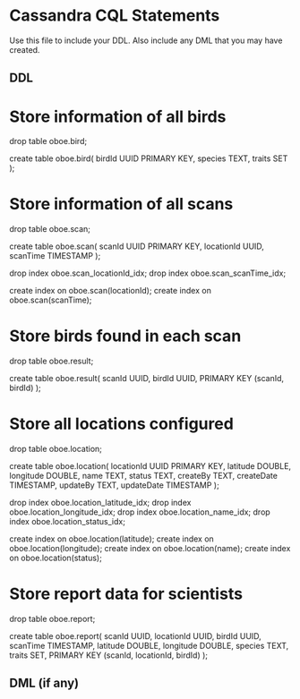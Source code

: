 # Cassandra CQL Statements

Use this file to include your DDL.  Also include any DML that you may have created.


## DDL

# Store information of all birds
drop table oboe.bird;

create table oboe.bird(
	birdId UUID PRIMARY KEY,
	species TEXT,
	traits SET<TEXT>
);

# Store information of all scans
drop table oboe.scan;

create table oboe.scan(
	scanId UUID PRIMARY KEY,
	locationId UUID,
	scanTime TIMESTAMP
);

drop index oboe.scan_locationId_idx;
drop index oboe.scan_scanTime_idx;

create index on oboe.scan(locationId);
create index on oboe.scan(scanTime);

# Store birds found in each scan 
drop table oboe.result;

create table oboe.result(
	scanId UUID,
	birdId UUID,
	PRIMARY KEY (scanId, birdId)
);

# Store all locations configured
drop table oboe.location;

create table oboe.location(
	locationId UUID PRIMARY KEY,
	latitude DOUBLE,
	longitude DOUBLE,
	name TEXT,
	status TEXT,
	createBy TEXT,
	createDate TIMESTAMP,
	updateBy TEXT,
	updateDate TIMESTAMP
);

drop index oboe.location_latitude_idx;
drop index oboe.location_longitude_idx;
drop index oboe.location_name_idx;
drop index oboe.location_status_idx;

create index on oboe.location(latitude);
create index on oboe.location(longitude);
create index on oboe.location(name);
create index on oboe.location(status);

# Store report data for scientists
drop table oboe.report;

create table oboe.report(
	scanId UUID,
	locationId UUID,
	birdId UUID,
	scanTime TIMESTAMP,
	latitude DOUBLE,
	longitude DOUBLE,
	species TEXT,
	traits SET<TEXT>,
	PRIMARY KEY (scanId, locationId, birdId)
);


## DML (if any)

